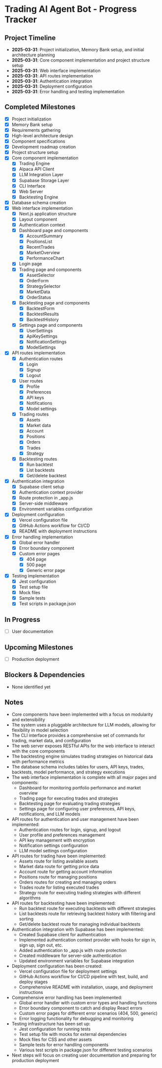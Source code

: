 # Trading AI Agent Bot - Progress Tracker

## Project Timeline
- **2025-03-31**: Project initialization, Memory Bank setup, and initial architecture planning
- **2025-03-31**: Core component implementation and project structure setup
- **2025-03-31**: Web interface implementation
- **2025-03-31**: API routes implementation
- **2025-03-31**: Authentication integration
- **2025-03-31**: Deployment configuration
- **2025-03-31**: Error handling and testing implementation

## Completed Milestones
- [x] Project initialization
- [x] Memory Bank setup
- [x] Requirements gathering
- [x] High-level architecture design
- [x] Component specifications
- [x] Development roadmap creation
- [x] Project structure setup
- [x] Core component implementation
  - [x] Trading Engine
  - [x] Alpaca API Client
  - [x] LLM Integration Layer
  - [x] Supabase Storage Layer
  - [x] CLI Interface
  - [x] Web Server
  - [x] Backtesting Engine
- [x] Database schema creation
- [x] Web interface implementation
  - [x] Next.js application structure
  - [x] Layout component
  - [x] Authentication context
  - [x] Dashboard page and components
    - [x] AccountSummary
    - [x] PositionsList
    - [x] RecentTrades
    - [x] MarketOverview
    - [x] PerformanceChart
  - [x] Login page
  - [x] Trading page and components
    - [x] AssetSelector
    - [x] OrderForm
    - [x] StrategySelector
    - [x] MarketData
    - [x] OrderStatus
  - [x] Backtesting page and components
    - [x] BacktestForm
    - [x] BacktestResults
    - [x] BacktestHistory
  - [x] Settings page and components
    - [x] UserSettings
    - [x] ApiKeySettings
    - [x] NotificationSettings
    - [x] ModelSettings
- [x] API routes implementation
  - [x] Authentication routes
    - [x] Login
    - [x] Signup
    - [x] Logout
  - [x] User routes
    - [x] Profile
    - [x] Preferences
    - [x] API keys
    - [x] Notifications
    - [x] Model settings
  - [x] Trading routes
    - [x] Assets
    - [x] Market data
    - [x] Account
    - [x] Positions
    - [x] Orders
    - [x] Trades
    - [x] Strategy
  - [x] Backtesting routes
    - [x] Run backtest
    - [x] List backtests
    - [x] Get/delete backtest
- [x] Authentication integration
  - [x] Supabase client setup
  - [x] Authentication context provider
  - [x] Route protection in _app.js
  - [x] Server-side middleware
  - [x] Environment variables configuration
- [x] Deployment configuration
  - [x] Vercel configuration file
  - [x] GitHub Actions workflow for CI/CD
  - [x] README with deployment instructions
- [x] Error handling implementation
  - [x] Global error handler
  - [x] Error boundary component
  - [x] Custom error pages
    - [x] 404 page
    - [x] 500 page
    - [x] Generic error page
- [x] Testing implementation
  - [x] Jest configuration
  - [x] Test setup file
  - [x] Mock files
  - [x] Sample tests
  - [x] Test scripts in package.json

## In Progress
- [ ] User documentation

## Upcoming Milestones
- [ ] Production deployment

## Blockers & Dependencies
- None identified yet

## Notes
- Core components have been implemented with a focus on modularity and extensibility
- The system uses a pluggable architecture for LLM models, allowing for flexibility in model selection
- The CLI interface provides a comprehensive set of commands for trading, market data, and configuration
- The web server exposes RESTful APIs for the web interface to interact with the core components
- The backtesting engine simulates trading strategies on historical data with performance metrics
- The database schema includes tables for users, API keys, trades, backtests, model performance, and strategy executions
- The web interface implementation is complete with all major pages and components:
  - Dashboard for monitoring portfolio performance and market overview
  - Trading page for executing trades and strategies
  - Backtesting page for evaluating trading strategies
  - Settings page for configuring user preferences, API keys, notifications, and LLM models
- API routes for authentication and user management have been implemented:
  - Authentication routes for login, signup, and logout
  - User profile and preferences management
  - API key management with encryption
  - Notification settings configuration
  - LLM model settings configuration
- API routes for trading have been implemented:
  - Assets route for listing available assets
  - Market data route for getting price data
  - Account route for getting account information
  - Positions route for managing positions
  - Orders routes for creating and managing orders
  - Trades route for listing executed trades
  - Strategy route for executing trading strategies with different algorithms
- API routes for backtesting have been implemented:
  - Run backtest route for executing backtests with different strategies
  - List backtests route for retrieving backtest history with filtering and sorting
  - Get/delete backtest route for managing individual backtests
- Authentication integration with Supabase has been implemented:
  - Created Supabase client for authentication
  - Implemented authentication context provider with hooks for sign in, sign up, sign out, etc.
  - Added authentication to _app.js with route protection
  - Created middleware for server-side authentication
  - Updated environment variables for Supabase integration
- Deployment configuration has been created:
  - Vercel configuration file for deployment settings
  - GitHub Actions workflow for CI/CD pipeline with test, build, and deploy stages
  - Comprehensive README with installation, usage, and deployment instructions
- Comprehensive error handling has been implemented:
  - Global error handler with custom error types and handling functions
  - Error boundary component to catch and display React errors
  - Custom error pages for different error scenarios (404, 500, generic)
  - Error logging functionality for debugging and monitoring
- Testing infrastructure has been set up:
  - Jest configuration for running tests
  - Test setup file with mocks for external dependencies
  - Mock files for CSS and other assets
  - Sample tests for error handling components
  - Various test scripts in package.json for different testing scenarios
- Next steps will focus on creating user documentation and preparing for production deployment